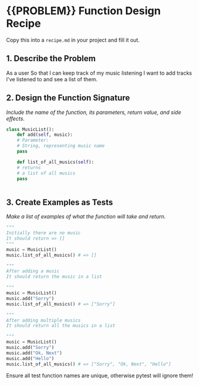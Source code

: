 # {{PROBLEM}} Function Design Recipe

Copy this into a `recipe.md` in your project and fill it out.

## 1. Describe the Problem

As a user
So that I can keep track of my music listening
I want to add tracks I've listened to and see a list of them.

## 2. Design the Function Signature

_Include the name of the function, its parameters, return value, and side effects._

```python
class MusicList():
    def add(self, music):
    # Parameter: 
    # String, representing music name
    pass

    def list_of_all_musics(self):
    # returns
    # a list of all musics
    pass



```

## 3. Create Examples as Tests

_Make a list of examples of what the function will take and return._

```python
"""
Initially there are no music
It should return => []
"""
music = MusicList()
music.list_of_all_musics() # => []

"""
After adding a music 
It should return the music in a list

"""
music = MusicList()
music.add("Sorry")
music.list_of_all_musics() # => ["Sorry"]

"""
After adding multiple musics 
It should return all the musics in a list

"""
music = MusicList()
music.add("Sorry")
music.add("Ok, Next")
music.add("Hello")
music.list_of_all_musics() # => ["Sorry", "Ok, Next", "Hello"]

```

Ensure all test function names are unique, otherwise pytest will ignore them!